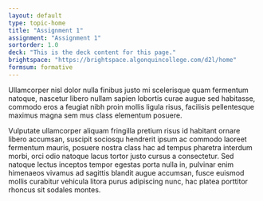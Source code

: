 ```yaml
---
layout: default
type: topic-home
title: "Assignment 1"
assignment: "Assignment 1"
sortorder: 1.0
deck: "This is the deck content for this page."
brightspace: "https://brightspace.algonquincollege.com/d2l/home"
formsum: formative
---
```

Ullamcorper nisl dolor nulla finibus justo mi scelerisque quam fermentum natoque, nascetur libero nullam sapien lobortis curae augue sed habitasse, commodo eros a feugiat nibh proin mollis ligula risus, facilisis pellentesque maximus magna sem mus class elementum posuere.

Vulputate ullamcorper aliquam fringilla pretium risus id habitant ornare libero accumsan, suscipit sociosqu hendrerit ipsum ac commodo laoreet fermentum mauris, posuere nostra class hac ad tempus pharetra interdum morbi, orci odio natoque lacus tortor justo cursus a consectetur. Sed natoque lectus inceptos tempor egestas porta nulla in, pulvinar enim himenaeos vivamus ad sagittis blandit augue accumsan, fusce euismod mollis curabitur vehicula litora purus adipiscing nunc, hac platea porttitor rhoncus sit sodales montes.